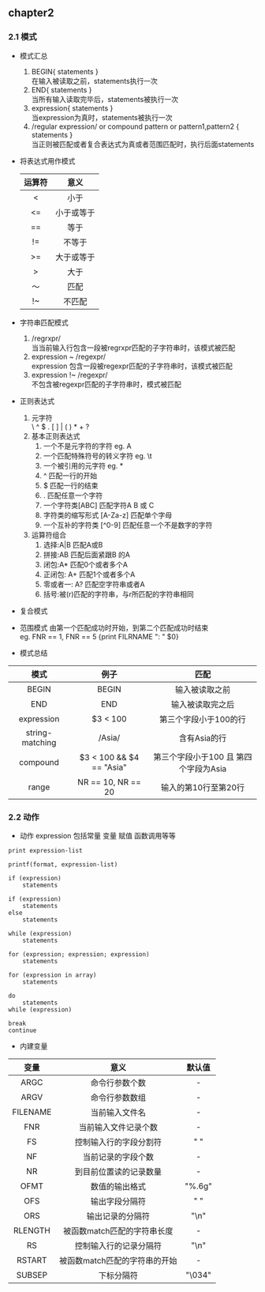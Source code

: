 ## chapter2

### 2.1 模式

- 模式汇总
    1. BEGIN{ statements }<br> 
    在输入被读取之前，statements执行一次
    2. END{ statements } <br>
    当所有输入读取完毕后，statements被执行一次
    3. expression{ statements } <br>
    当expression为真时，statements被执行一次
    4. /regular expression/ or compound pattern or pattern1,pattern2 { statements } <br>
    当正则被匹配或者复合表达式为真或者范围匹配时，执行后面statements

- 将表达式用作模式
    
    |运算符|意义|
    |:------:|:-----:|
    |< |小于|
    |<=|小于或等于|
    |==|等于|
    |!=|不等于|
    |>=|大于或等于|
    |>|大于|
    |～|匹配|
    |!~|不匹配|

- 字符串匹配模式
    1. /regrxpr/ <br>
    当当前输入行包含一段被regrxpr匹配的子字符串时，该模式被匹配
    2. expression ~ /regexpr/ <br>
    expression 包含一段被regexpr匹配的子字符串时，该模式被匹配
    3. expression !~ /regexpr/ <br>
    不包含被regexpr匹配的子字符串时，模式被匹配

- 正则表达式
    1. 元字符<br>
    \ ^ $ . [  ] | (  ) * + ?
    2. 基本正则表达式
        1. 一个不是元字符的字符 eg. A
        2. 一个匹配特殊符号的转义字符 eg. \t
        3. 一个被引用的元字符 eg. \*
        4. ^ 匹配一行的开始
        5. $ 匹配一行的结束
        6. . 匹配任意一个字符
        7. 一个字符类[ABC] 匹配字符A B 或 C
        8. 字符类的缩写形式 [A-Za-z] 匹配单个字母
        9. 一个互补的字符类 [^0-9] 匹配任意一个不是数字的字符
    3. 运算符组合
        1. 选择:A|B 匹配A或B
        2. 拼接:AB 匹配后面紧跟B 的A
        3. 闭包:A* 匹配0个或者多个A
        4. 正闭包: A+ 匹配1个或者多个A
        5. 零或者一: A? 匹配空字符串或者A
        6. 括号:被(r)匹配的字符串，与r所匹配的字符串相同

- 复合模式
- 范围模式
由第一个匹配成功时开始，到第二个匹配成功时结束<br>
eg. FNR == 1, FNR == 5 {print FILRNAME ": " $0}
- 模式总结

|模式|例子|匹配|
|:------:|:------:|:------:|
|BEGIN|BEGIN|输入被读取之前|
|END|END|输入被读取完之后|
|expression|$3 < 100|第三个字段小于100的行|
|string-matching|/Asia/|含有Asia的行|
|compound|$3 < 100 && $4 == "Asia"|第三个字段小于100 且 第四个字段为Asia|
|range|NR == 10, NR == 20|输入的第10行至第20行|

### 2.2 动作
- 动作
expression 包括常量 变量 赋值 函数调用等等
```
print expression-list

printf(format, expression-list)

if (expression) 
    statements

if (expression) 
    statements 
else 
    statements

while (expression)
    statements

for (expression; expression; expression)
    statements

for (expression in array)
    statements

do 
    statements 
while (expression)

break 
continue
```
- 内建变量

|变量|意义|默认值|
|:------:|:-------:|:------:|
|ARGC|命令行参数个数|-|
|ARGV|命令行参数数组|-|
|FILENAME|当前输入文件名|-|
|FNR|当前输入文件记录个数|-|
|FS|控制输入行的字段分割符|" "|
|NF|当前记录的字段个数|-|
|NR|到目前位置读的记录数量|-|
|OFMT|数值的输出格式|"%.6g"|
|OFS|输出字段分隔符|" "|
|ORS|输出记录的分隔符|"\n"|
|RLENGTH|被函数match匹配的字符串长度|-|
|RS|控制输入行的记录分隔符|"\n"|
|RSTART|被函数match匹配的字符串的开始|-|
|SUBSEP|下标分隔符|"\034"|
